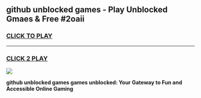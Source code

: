 
## github unblocked games - Play Unblocked Gmaes & Free #2oaii
<h3>
<a href="https://news.freeplayer.one?title=github_unblocked_games&ref=24F">CLICK TO PLAY</a></h3>
<hr>

<h3>
<a href="https://news.freeplayer.one?title=github_unblocked_games&ref=24F">CLICK 2 PLAY</a>
  
</h3>

<a href="https://news.freeplayer.one?title=github_unblocked_games&ref=24F/"><img src="https://clearcache.store/games.png"></a>


**github unblocked games games unblocked: Your Gateway to Fun and Accessible Online Gaming**
